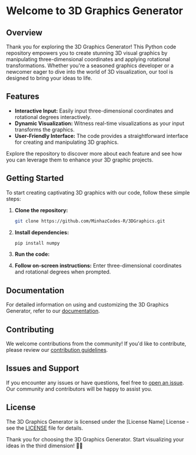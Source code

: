 # Welcome to 3D Graphics Generator

## Overview

Thank you for exploring the 3D Graphics Generator! This Python code repository empowers you to create stunning 3D visual graphics by manipulating three-dimensional coordinates and applying rotational transformations. Whether you're a seasoned graphics developer or a newcomer eager to dive into the world of 3D visualization, our tool is designed to bring your ideas to life.

## Features

- **Interactive Input:** Easily input three-dimensional coordinates and rotational degrees interactively.
- **Dynamic Visualization:** Witness real-time visualizations as your input transforms the graphics.
- **User-Friendly Interface:** The code provides a straightforward interface for creating and manipulating 3D graphics.

Explore the repository to discover more about each feature and see how you can leverage them to enhance your 3D graphic projects.

## Getting Started

To start creating captivating 3D graphics with our code, follow these simple steps:

1. **Clone the repository:**
   ```bash
   git clone https://github.com/MinhazCodes-R/3DGraphics.git
   ```

2. **Install dependencies:**
   ```bash
   pip install numpy
   ```

3. **Run the code:**

4. **Follow on-screen instructions:**
   Enter three-dimensional coordinates and rotational degrees when prompted.

## Documentation

For detailed information on using and customizing the 3D Graphics Generator, refer to our [documentation](./docs).

## Contributing

We welcome contributions from the community! If you'd like to contribute, please review our [contribution guidelines](CONTRIBUTING.md).

## Issues and Support

If you encounter any issues or have questions, feel free to [open an issue](https://github.com/[your_username]/[your_repo]/issues). Our community and contributors will be happy to assist you.

## License

The 3D Graphics Generator is licensed under the [License Name] License - see the [LICENSE](LICENSE) file for details.

Thank you for choosing the 3D Graphics Generator. Start visualizing your ideas in the third dimension! 🎨✨

